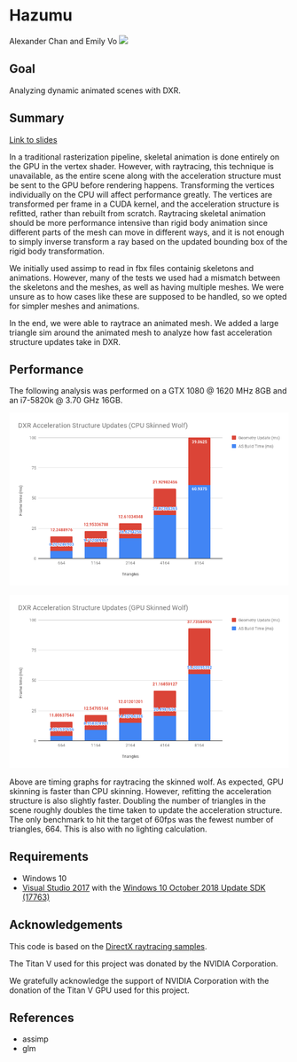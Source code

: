 # Hazumu
Alexander Chan and Emily Vo
![](img/hazumu.gif)

## Goal
Analyzing dynamic animated scenes with DXR.

## Summary
[Link to slides](https://docs.google.com/presentation/d/13p2GebDdX0fR9fK_T6GdMJvwfSSTqB0XvoTX17432ps/edit?usp=sharing)

In a traditional rasterization pipeline, skeletal animation is done entirely on the GPU in the vertex shader. However, with raytracing, this technique is unavailable, as the entire scene along with the acceleration structure must be sent to the GPU before rendering happens. Transforming the vertices individually on the CPU will affect performance greatly. The vertices are transformed per frame in a CUDA kernel, and the acceleration structure is refitted, rather than rebuilt from scratch. Raytracing skeletal animation should be more performance intensive than rigid body animation since different parts of the mesh can move in different ways, and it is not enough to simply inverse transform a ray based on the updated bounding box of the rigid body transformation.

We initially used assimp to read in fbx files containig skeletons and animations. However, many of the tests we used had a mismatch between the skeletons and the meshes, as well as having multiple meshes. We were unsure as to how cases like these are supposed to be handled, so we opted for simpler meshes and animations.

In the end, we were able to raytrace an animated mesh. We added a large triangle sim around the animated mesh to analyze how fast acceleration structure updates take in DXR.

## Performance
The following analysis was performed on a GTX 1080 @ 1620 MHz 8GB and an i7-5820k @ 3.70 GHz 16GB.

![](img/cpu-wolf.png)

![](img/gpu-wolf.png)

Above are timing graphs for raytracing the skinned wolf. As expected, GPU skinning is faster than CPU skinning. However, refitting the acceleration structure is also slightly faster. Doubling the number of triangles in the scene roughly doubles the time taken to update the acceleration structure. The only benchmark to hit the target of 60fps was the fewest number of triangles, 664. This is also with no lighting calculation.

## Requirements
* Windows 10
* [Visual Studio 2017](https://www.visualstudio.com/) with the [Windows 10 October 2018 Update SDK (17763)](https://developer.microsoft.com/en-US/windows/downloads/windows-10-sdk)

## Acknowledgements
This code is based on the [DirectX raytracing samples](https://github.com/Microsoft/DirectX-Graphics-Samples/tree/master/Samples/Desktop/D3D12Raytracing/src).

The Titan V used for this project was donated by the NVIDIA Corporation.

We gratefully acknowledge the support of NVIDIA Corporation with the donation of the Titan V GPU used for this project.

## References
- assimp
- glm
